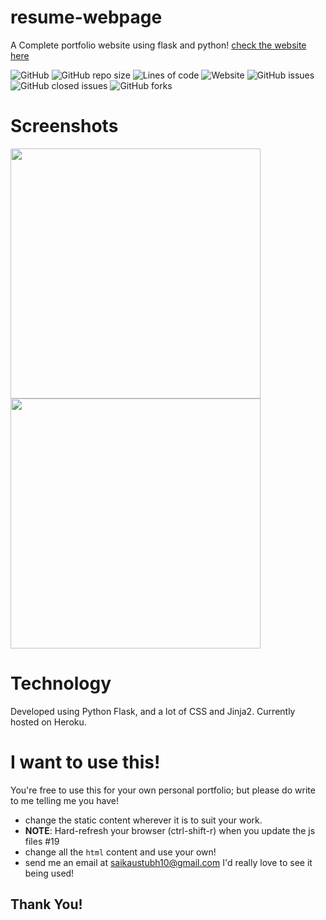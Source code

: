 # resume-webpage
A Complete portfolio website using flask and python!
[check the website here](https://techsketch.herokuapp.com/)

![GitHub](https://img.shields.io/github/license/itzvort3x1/portfolio-website?style=plastic) ![GitHub repo size](https://img.shields.io/github/repo-size/itzVort3x1/portfolio-website?style=plastic)  ![Lines of code](https://img.shields.io/tokei/lines/github/itzVort3x1/portfolio-website?style=plastic) ![Website](https://img.shields.io/website?down_color=lightgrey&down_message=offline&style=plastic&up_color=green&up_message=online&url=https%3A%2F%2Ftechsketch.herokuapp.com%2F) ![GitHub issues](https://img.shields.io/github/issues-raw/itzVort3x1/portfolio-website?style=plastic) ![GitHub closed issues](https://img.shields.io/github/issues-closed-raw/itzVort3x1/portfolio-website?style=plastic) ![GitHub forks](https://img.shields.io/github/forks/itzVort3x1/portfolio-website?style=social)

# Screenshots

<img src="https://i.ibb.co/bm9Vx0H/home-page.png" width=400px>
<img src="https://i.ibb.co/wWFmwD2/contact-page.png" width=400px>

# Technology

Developed using Python Flask, and a lot of CSS and Jinja2.
Currently hosted on Heroku.

# I want to use this!

You're free to use this for your own personal portfolio; but please do write to me telling me you have!
 
 - change the static content wherever it is to suit your work.
 - **NOTE**: Hard-refresh your browser (ctrl-shift-r) when you update the js files #19
 - change all the `html` content and use your own!   
 - send me an email at saikaustubh10@gmail.com I'd really love to see it being used!
 
 ## Thank You!
